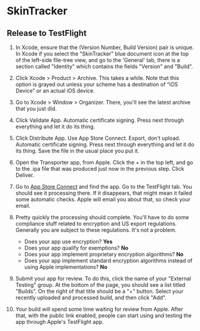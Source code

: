 # SkinTracker

## Release to TestFlight

1. In Xcode, ensure that the (Version Number, Build Version) pair is unique. In Xcode if you select the "SkinTracker"
   blue document icon at the top of the left-side file-tree view, and go to the 'General' tab, there is a section called
   "Identity" which contains the fields "Version" and "Build".

3. Click Xcode > Product > Archive. This takes a while. Note that this option is grayed out unless your scheme has a
   destination of “iOS Device” or an actual iOS device.

4. Go to Xcode > Window > Organizer. There, you'll see the latest archive that you just did.

5. Click Validate App. Automatic certificate signing. Press next through everything and let it do its thing.

6. Click Distribute App. Use App Store Connect. Export, don't upload. Automatic certificate signing. Press next through
   everything and let it do its thing. Save the file in the usual place you put it.

7. Open the Transporter app, from Apple. Click the + in the top left, and go to the .ipa file that was produced just now
   in the previous step. Click Deliver.

8. Go to [App Store Connect](https://appstoreconnect.apple.com) and find the app. Go to the TestFlight tab. You should
   see it processing there. If it disappears, that might mean it failed some automatic checks. Apple will email you
   about that, so check your email.

9. Pretty quickly the processing should complete. You'll have to do some compliance stuff related to encryption and US
   export regulations. Generally you are subject to these regulations. It's not a problem.
    - Does your app use encryption? **Yes**
    - Does your app qualify for exemptions? **No**
    - Does your app implement proprietary encryption algorithms? **No**
    - Does your app implement standard encryption algorithms instead of using Apple implementations? **No**

10. Submit your app for review. To do this, click the name of your "External Testing" group. At the bottom of the page,
    you should see a list titled "Builds". On the right of that title should be a "+" button. Select your recently
    uploaded and processed build, and then click "Add".

11. Your build will spend some time waiting for review from Apple. After that, with the public link enabled, people can
    start using and testing the app through Apple's TestFlight app.
